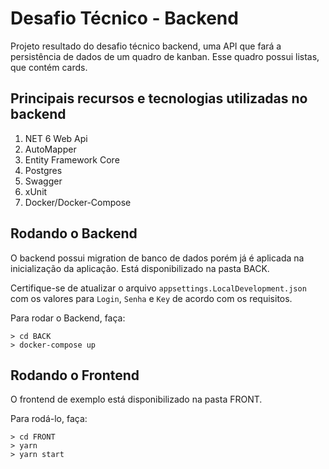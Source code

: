 # Desafio Técnico - Backend

Projeto resultado do desafio técnico backend, uma API que fará a persistência de dados de um quadro de kanban. Esse quadro possui listas, que contém cards.

## Principais recursos e tecnologias utilizadas no backend

1. NET 6 Web Api
2. AutoMapper
3. Entity Framework Core
4. Postgres
5. Swagger
5. xUnit
6. Docker/Docker-Compose

## Rodando o Backend

O backend possui migration de banco de dados porém já é aplicada na inicialização da aplicação. Está disponibilizado na pasta BACK.

Certifique-se de atualizar o arquivo `appsettings.LocalDevelopment.json` com os valores para `Login`, `Senha` e `Key` de acordo com os requisitos.

Para rodar o Backend, faça:

```console
> cd BACK
> docker-compose up
```

## Rodando o Frontend

O frontend de exemplo está disponibilizado na pasta FRONT.

Para rodá-lo, faça:

```console
> cd FRONT
> yarn
> yarn start
```
